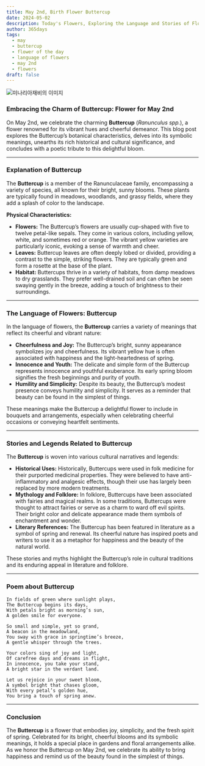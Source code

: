 ```yaml
---
title: May 2nd, Birth Flower Buttercup
date: 2024-05-02
description: Today's Flowers, Exploring the Language and Stories of Flowers Buttercup
author: 365days
tags:
  - may
  - buttercup
  - flower of the day
  - language of flowers
  - may 2nd
  - flowers
draft: false
---
```


![미나리아재비의 이미지](https://cdn.pixabay.com/photo/2023/07/02/07/20/buttercup-8101494_1280.jpg#center)



### Embracing the Charm of Buttercup: Flower for May 2nd

On May 2nd, we celebrate the charming **Buttercup** (*Ranunculus spp.*), a flower renowned for its vibrant hues and cheerful demeanor. This blog post explores the Buttercup’s botanical characteristics, delves into its symbolic meanings, unearths its rich historical and cultural significance, and concludes with a poetic tribute to this delightful bloom.

---

### Explanation of Buttercup

The **Buttercup** is a member of the Ranunculaceae family, encompassing a variety of species, all known for their bright, sunny blooms. These plants are typically found in meadows, woodlands, and grassy fields, where they add a splash of color to the landscape.

**Physical Characteristics:**

- **Flowers:** The Buttercup’s flowers are usually cup-shaped with five to twelve petal-like sepals. They come in various colors, including yellow, white, and sometimes red or orange. The vibrant yellow varieties are particularly iconic, evoking a sense of warmth and cheer.
- **Leaves:** Buttercup leaves are often deeply lobed or divided, providing a contrast to the simple, striking flowers. They are typically green and form a rosette at the base of the plant.
- **Habitat:** Buttercups thrive in a variety of habitats, from damp meadows to dry grasslands. They prefer well-drained soil and can often be seen swaying gently in the breeze, adding a touch of brightness to their surroundings.

---

### The Language of Flowers: Buttercup

In the language of flowers, the **Buttercup** carries a variety of meanings that reflect its cheerful and vibrant nature:

- **Cheerfulness and Joy:** The Buttercup’s bright, sunny appearance symbolizes joy and cheerfulness. Its vibrant yellow hue is often associated with happiness and the light-heartedness of spring.
- **Innocence and Youth:** The delicate and simple form of the Buttercup represents innocence and youthful exuberance. Its early spring bloom signifies the fresh beginnings and purity of youth.
- **Humility and Simplicity:** Despite its beauty, the Buttercup’s modest presence conveys humility and simplicity. It serves as a reminder that beauty can be found in the simplest of things.

These meanings make the Buttercup a delightful flower to include in bouquets and arrangements, especially when celebrating cheerful occasions or conveying heartfelt sentiments.

---

### Stories and Legends Related to Buttercup

The **Buttercup** is woven into various cultural narratives and legends:

- **Historical Uses:** Historically, Buttercups were used in folk medicine for their purported medicinal properties. They were believed to have anti-inflammatory and analgesic effects, though their use has largely been replaced by more modern treatments.
- **Mythology and Folklore:** In folklore, Buttercups have been associated with fairies and magical realms. In some traditions, Buttercups were thought to attract fairies or serve as a charm to ward off evil spirits. Their bright color and delicate appearance made them symbols of enchantment and wonder.
- **Literary References:** The Buttercup has been featured in literature as a symbol of spring and renewal. Its cheerful nature has inspired poets and writers to use it as a metaphor for happiness and the beauty of the natural world.

These stories and myths highlight the Buttercup’s role in cultural traditions and its enduring appeal in literature and folklore.

---

### Poem about Buttercup

	In fields of green where sunlight plays,
	The Buttercup begins its days,
	With petals bright as morning’s sun,
	A golden smile for everyone.
	
	So small and simple, yet so grand,
	A beacon in the meadowland,
	You sway with grace in springtime’s breeze,
	A gentle whisper through the trees.
	
	Your colors sing of joy and light,
	Of carefree days and dreams in flight,
	In innocence, you take your stand,
	A bright star in the verdant land.
	
	Let us rejoice in your sweet bloom,
	A symbol bright that chases gloom,
	With every petal’s golden hue,
	You bring a touch of spring anew.

---

### Conclusion

The **Buttercup** is a flower that embodies joy, simplicity, and the fresh spirit of spring. Celebrated for its bright, cheerful blooms and its symbolic meanings, it holds a special place in gardens and floral arrangements alike. As we honor the Buttercup on May 2nd, we celebrate its ability to bring happiness and remind us of the beauty found in the simplest of things.